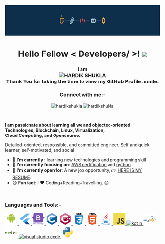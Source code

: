 <div align="center">
<img width="100%" height = "100px" src="./assests/dev.jpg" alt="hardikshukla" />
</div>
<div>
<h1 align="center">Hello Fellow < Developers/ >! <img src = "https://raw.githubusercontent.com/MartinHeinz/MartinHeinz/master/wave.gif" width = 50px></h1>
<h3 align="center">I am<div align=center>
        <img src="https://readme-typing-svg.herokuapp.com?color=%3e943d&size=20&center=true&vCenter=true&width=600&height=50&lines=HARDIK+SHUKLA;A+Learner;Problem+Solver;Open-Source+Enthusiast" alt="HARDIK SHUKLA" />
  </div>Thank You for taking the time to view my GitHub Profile :smile:</h3>
  </div>
  <div>
    <h3 align="center">Connect with me:-</h3>
<p align="center">
  <a href="https://github.com/hardikshukla" target="blank"><img 
      align="center" src="https://www.pinclipart.com/picdir/big/133-1331118_world-wide-web-icon-internet-symbol-clipart.png"
      alt="hardikshukla" height="38" width="35" /></a>
  <a href="https://linkedin.com/in/shuklahardik" target="blank"><img 
      align="center" src="https://camo.githubusercontent.com/c8a9c5b414cd812ad6a97a46c29af67239ddaeae08c41724ff7d945fb4c047e5/68747470733a2f2f6564656e742e6769746875622e696f2f537570657254696e7949636f6e732f696d616765732f7376672f6c696e6b6564696e2e737667"
      alt="hardikshukla" height="40" width="50" /></a>
  </p>
  <div align=left>
        <br>
        <p>
            <strong>
                I am passionate about learning all we and objected-oriented Technologies, Blockchain, Linux, Virtualization, <br>Cloud Computing, and Opensource.
              &nbsp;
            </strong>
        </p>
    <p align="left">Detailed-oriented, responsible, and committed engineer. Self and quick learner, self-motivated, and social</p>
        <ul>
            <li>🌱 <b>I’m currently </b>: learning new technologies and programming skill</li>
          <li>🎯 <b>I’m currently focusing on</b>: <a href="">AWS certification</a> and <a href="">python</a></li>
            <li>🤔 <b>I’m currently open for</b>: A new job opportunity, 👉 <a href="https://drive.google.com/file/d/1PfHIcew9vlgh0MUw2tEtvCjcZ5En2moO/view?usp=sharing">HERE IS MY RESUME</a>.</li>
            <li>😄 <b>Fun fact</b>: I ❤️ Coding+Reading+Travelling. 😉</li>
            </ul>
    </div>
  </div>
  <br>
  <h3 align="left"></h3>
  <h3>Languages and Tools:-</h3>
<p align="left"> 
  <a href="https://developer.android.com" target="_blank" rel="noreferrer"> <img
      src="https://raw.githubusercontent.com/devicons/devicon/master/icons/android/android-original-wordmark.svg"
      alt="android" width="40" height="40" /> 
  </a> 
  <a href="https://flutter.dev/" target="_blank" rel="noreferrer"> <img
      src="https://raw.githubusercontent.com/dnfield/flutter_svg/7d374d7107561cbd906d7c0ca26fef02cc01e7c8/example/assets/flutter_logo.svg?sanitize=true"
      alt="Flutter" width="40" height="40" /> 
  </a> 
  <a href="https://getbootstrap.com" target="_blank" rel="noreferrer"> <img 
      src="https://raw.githubusercontent.com/devicons/devicon/master/icons/bootstrap/bootstrap-plain-wordmark.svg"
      alt="bootstrap" width="40" height="40" /> 
  </a> 
  <a href="https://www.cprogramming.com/" target="_blank" rel="noreferrer"> <img 
      src="https://raw.githubusercontent.com/devicons/devicon/master/icons/c/c-original.svg"
      alt="c" width="40" height="40" /> 
  </a> 
  <a href="https://www.w3schools.com/cpp/" target="_blank" rel="noreferrer"><img 
      src="https://raw.githubusercontent.com/devicons/devicon/master/icons/cplusplus/cplusplus-original.svg"
      alt="cplusplus" width="40" height="40" /> 
  </a> 
  <a href="https://www.w3schools.com/css/" target="_blank" rel="noreferrer"> <img
      src="https://raw.githubusercontent.com/devicons/devicon/master/icons/css3/css3-original-wordmark.svg" 
      alt="css3" width="40" height="40" /> 
  </a> 
  <a href="https://www.w3.org/html/" target="_blank" rel="noreferrer"> <img
      src="https://raw.githubusercontent.com/devicons/devicon/master/icons/html5/html5-original-wordmark.svg"
      alt="html5" width="40" height="40" />
  </a> 
  <a href="https://www.java.com" target="_blank" rel="noreferrer"> <img
      src="https://raw.githubusercontent.com/devicons/devicon/master/icons/java/java-original.svg" 
      alt="java" width="40" height="40" /> 
  </a> 
  <a href="https://developer.mozilla.org/en-US/docs/Web/JavaScript" target="_blank" rel="noreferrer"> <img
      src="https://raw.githubusercontent.com/devicons/devicon/master/icons/javascript/javascript-original.svg"
      alt="javascript" width="40" height="40" /> 
  </a> 
  <a href="https://kotlinlang.org" target="_blank" rel="noreferrer"> <img
    src="https://www.vectorlogo.zone/logos/kotlinlang/kotlinlang-icon.svg"
    alt="kotlin" width="40" height="40" />
  </a> 
  <a href="https://www.mysql.com/" target="_blank" rel="noreferrer"> <img
      src="https://raw.githubusercontent.com/devicons/devicon/master/icons/mysql/mysql-original-wordmark.svg"
      alt="mysql" width="40" height="40" /> 
  </a> 
   <a href="https://nodejs.org" target="_blank" rel="noreferrer"> <img
      src="https://raw.githubusercontent.com/devicons/devicon/master/icons/nodejs/nodejs-original-wordmark.svg"
      alt="nodejs" width="40" height="40" /> 
  </a> 
  <a href="https://code.visualstudio.com/" target="_blank" rel="noreferrer"> <img
      src="https://user-images.githubusercontent.com/19905275/32005874-1b278980-b9c5-11e7-9918-23182a0e884c.png" 
      alt="visual studio code" width="40" height="40" /> 
  </a> 
  <a href="https://www.python.org" target="_blank" rel="noreferrer"> <img
      src="https://raw.githubusercontent.com/devicons/devicon/master/icons/python/python-original.svg" 
      alt="python" width="40" height="40" /> 
  </a> </p>

<br>

